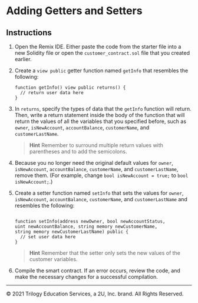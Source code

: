 # Adding Getters and Setters

## Instructions

1. Open the Remix IDE. Either paste the code from the starter file into a new Solidity file or open the `customer_contract.sol` file that you created earlier.

2. Create a `view public` getter function named `getInfo` that resembles the following:

    ```solidity
    function getInfo() view public returns() {
      // return user data here
    }
    ```

3. In `returns`, specify the types of data that the `getInfo` function will return. Then, write a return statement inside the body of the function that will return the values of all the variables that you specified before, such as `owner`, `isNewAccount`, `accountBalance`, `customerName`, and `customerLastName`.

    > **Hint** Remember to surround multiple return values with parentheses and to add the semicolons.

4. Because you no longer need the original default values for `owner`, `isNewAccount`, `accountBalance`, `customerName`, and `customerLastName`, remove them. (For example, change `bool isNewAccount = true;` to `bool isNewAccount;`.)

5. Create a setter function named `setInfo` that sets the values for `owner`, `isNewAccount`, `accountBalance`, `customerName`, and `customerLastName` and resembles the following:

    ```solidity

    function setInfo(address newOwner, bool newAccountStatus,
    uint newAccountBalance, string memory newCustomerName,
    string memory newCustomerLastName) public {
      // set user data here
    }
    ```

    > **Hint** Remember that the setter only sets the new values of the customer variables.

6. Compile the smart contract. If an error occurs, review the code, and make the necessary changes for a successful compilation.

---

© 2021 Trilogy Education Services, a 2U, Inc. brand. All Rights Reserved.
